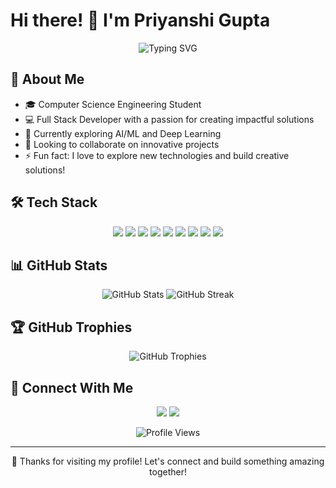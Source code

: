 # Hi there! 👋 I'm Priyanshi Gupta

<div align="center">
  <img src="https://readme-typing-svg.herokuapp.com?font=Fira+Code&pause=1000&color=7B68EE&center=true&vCenter=true&width=435&lines=Full+Stack+Developer;AI%2FML+Enthusiast;Problem+Solver;Open+Source+Contributor" alt="Typing SVG" />
</div>

## 🚀 About Me
- 🎓 Computer Science Engineering Student
- 💻 Full Stack Developer with a passion for creating impactful solutions
- 🌱 Currently exploring AI/ML and Deep Learning
- 👯 Looking to collaborate on innovative projects
- ⚡ Fun fact: I love to explore new technologies and build creative solutions!

## 🛠️ Tech Stack
<p align="center">
  <img src="https://img.shields.io/badge/Python-3776AB?style=for-the-badge&logo=python&logoColor=white" />
  <img src="https://img.shields.io/badge/JavaScript-F7DF1E?style=for-the-badge&logo=javascript&logoColor=black" />
  <img src="https://img.shields.io/badge/React-20232A?style=for-the-badge&logo=react&logoColor=61DAFB" />
  <img src="https://img.shields.io/badge/Node.js-43853D?style=for-the-badge&logo=node.js&logoColor=white" />
  <img src="https://img.shields.io/badge/MongoDB-4EA94B?style=for-the-badge&logo=mongodb&logoColor=white" />
  <img src="https://img.shields.io/badge/TensorFlow-FF6F00?style=for-the-badge&logo=tensorflow&logoColor=white" />
  <img src="https://img.shields.io/badge/C%2B%2B-00599C?style=for-the-badge&logo=c%2B%2B&logoColor=white" />
  <img src="https://img.shields.io/badge/HTML5-E34F26?style=for-the-badge&logo=html5&logoColor=white" />
  <img src="https://img.shields.io/badge/CSS3-1572B6?style=for-the-badge&logo=css3&logoColor=white" />
</p>

## 📊 GitHub Stats
<div align="center">
  <img src="https://github-readme-stats.vercel.app/api?username=priyanshiiguptaaa&show_icons=true&theme=tokyonight" alt="GitHub Stats" />
  <img src="https://github-readme-streak-stats.herokuapp.com/?user=priyanshiiguptaaa&theme=tokyonight" alt="GitHub Streak" />
</div>

## 🏆 GitHub Trophies
<div align="center">
  <img src="https://github-profile-trophy.vercel.app/?username=priyanshiiguptaaa&theme=discord&no-frame=false&no-bg=false&margin-w=4" alt="GitHub Trophies" />
</div>

## 🤝 Connect With Me
<p align="center">
  <a href="https://www.linkedin.com/in/priyanshiiguptaaa/"><img src="https://img.shields.io/badge/LinkedIn-0077B5?style=for-the-badge&logo=linkedin&logoColor=white" /></a>
  <a href="mailto:priyanshiigupta01@gmail.com"><img src="https://img.shields.io/badge/Gmail-D14836?style=for-the-badge&logo=gmail&logoColor=white" /></a>
</p>

<div align="center">
  <img src="https://komarev.com/ghpvc/?username=priyanshiiguptaaa&label=Profile%20views&color=blueviolet&style=flat" alt="Profile Views" />
</div>

---
<div align="center">
  💖 Thanks for visiting my profile! Let's connect and build something amazing together! 
</div>
